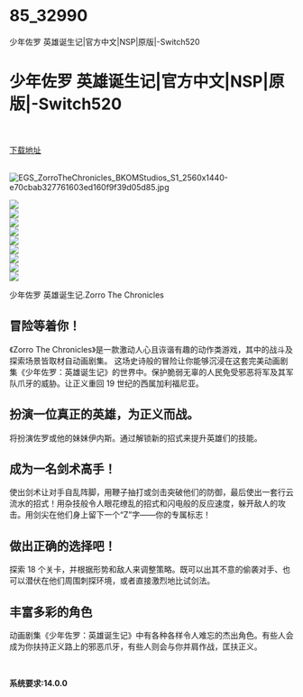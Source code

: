 # 85_32990
少年佐罗 英雄诞生记|官方中文|NSP|原版|-Switch520
# 少年佐罗 英雄诞生记|官方中文|NSP|原版|-Switch520
 <br/></br>
[下载地址](https://www.switch520.cc/article/32990 "下载地址")
<br/></br>

<p><img title="EGS_ZorroTheChronicles_BKOMStudios_S1_2560x1440-e70cbab327761603ed160f9f39d05d85.jpg" src="https://www.switch520.cc/muke_img/2022_06_16_72cd734ea9164.jpg" alt="EGS_ZorroTheChronicles_BKOMStudios_S1_2560x1440-e70cbab327761603ed160f9f39d05d85.jpg"></p>
<p><img src="https://cdn.cloudflare.steamstatic.com/steam/apps/1571460/ss_7d7e2d0edfaee01a485199f5f362ade6c6bbefd0.600x338.jpg?t=1655369160"><br>
<img src="https://cdn.cloudflare.steamstatic.com/steam/apps/1571460/ss_b370543df815e11b82044a0e540e2a315aedb818.600x338.jpg?t=1655369160"><br>
<img src="https://cdn.cloudflare.steamstatic.com/steam/apps/1571460/ss_b9756ccdf2eeb2faa9be9d7369ed07c89f2a346e.600x338.jpg?t=1655369160"><br>
<img src="https://cdn.cloudflare.steamstatic.com/steam/apps/1571460/ss_8a98affd4c95da52f01e615223ed996fb344d5b7.600x338.jpg?t=1655369160"><br>
<img src="https://cdn.cloudflare.steamstatic.com/steam/apps/1571460/ss_7273a45bce7becc0d1d7ebfc422025e45b1da44a.600x338.jpg?t=1655369160"><br>
<img src="https://cdn.cloudflare.steamstatic.com/steam/apps/1571460/ss_fb44be436381f1d4b139f29dfc180bd849cb4377.600x338.jpg?t=1655369160"><br>
<img src="https://cdn.cloudflare.steamstatic.com/steam/apps/1571460/ss_4559264cd3831a5886491955e2f827febaf7e2b9.600x338.jpg?t=1655369160"><br>
<img src="https://cdn.cloudflare.steamstatic.com/steam/apps/1571460/ss_8361f1e389e80442f7a6adfc76f87f562d851c10.600x338.jpg?t=1655369160"><br>
<img src="https://cdn.cloudflare.steamstatic.com/steam/apps/1571460/ss_45f98945094bee597f924607834e853b3468eed7.600x338.jpg?t=1655369160"></p>
<p>少年佐罗 英雄诞生记.Zorro The Chronicles</p>
<h2 class="bb_tag">冒险等着你！</h2>
<p>《Zorro The Chronicles》是一款激动人心且诙谐有趣的动作类游戏，其中的战斗及探索场景皆取材自动画剧集。&nbsp;这场史诗般的冒险让你能够沉浸在这套完美动画剧集《少年佐罗：英雄诞生记》的世界中。保护脆弱无辜的人民免受邪恶将军及其军队爪牙的威胁。让正义重回 19 世纪的西属加利福尼亚。</p>
<h2 class="bb_tag">扮演一位真正的英雄，为正义而战。</h2>
<p>将扮演佐罗或他的妹妹伊内斯。通过解锁新的招式来提升英雄们的技能。</p>
<h2 class="bb_tag">成为一名剑术高手！</h2>
<p>使出剑术让对手自乱阵脚，用鞭子抽打或剑击突破他们的防御，最后使出一套行云流水的招式！用杂技般令人眼花缭乱的招式和闪电般的反应速度，躲开敌人的攻击。用剑尖在他们身上留下一个“Z”字——你的专属标志！</p>
<h2 class="bb_tag">做出正确的选择吧！</h2>
<p>探索 18 个关卡，并根据形势和敌人来调整策略。既可以出其不意的偷袭对手、也可以潜伏在他们周围刺探环境，或者直接激烈地比试剑法。</p>
<h2 class="bb_tag">丰富多彩的角色</h2>
<p>动画剧集《少年佐罗：英雄诞生记》中有各种各样令人难忘的杰出角色。有些人会成为你扶持正义路上的邪恶爪牙，有些人则会与你并肩作战，匡扶正义。</p>
<p>&nbsp;</p>
<p><strong>系统要求:14.0.0</strong></p>



